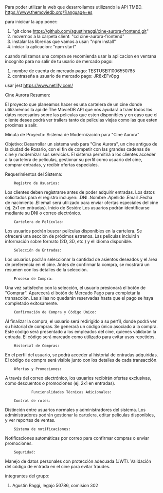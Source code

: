 Para poder utilizar la web que desarrollamos utilizando la API TMBD.
https://www.themoviedb.org/?language=es

para inicicar la app poner: 
1) "git clone https://github.com/agustinraggi/cine-aurora-frontend.git"
3) movernos a la carpeta client: "cd cine-aurora-frontend" 
4) instalar las librerias que vamos a usar: "npm install"
5) iniciar la aplicacion: "npm start" 

cuando ralizamos una compra se recomienda usar la aplicacion en ventana incognito para no salir de tu usario de mercado pago:
1) nombre de cuenta de mercado pago: TESTUSER1006550785
2) contraseña a usuario de mercado pago: JR8xEFv8pg



usar jest 
https://www.netlify.com/

Cine Aurora
Resumen:

El proyecto que planeamos hacer es una cartelera de un cine donde utilizaremos la api de The MovieDB API que nos ayudará a traer todos los datos necesarios sobre las peliculas que esten disponibles y en caso que el cliente desee podrá ver trailers tanto de peliculas viejas como las que esten proximas a salir.

Minuta de Proyecto: Sistema de Modernización para "Cine Aurora"

Objetivo: Desarrollar un sistema web para "Cine Aurora", un cine antiguo de la ciudad de Rosario, con el fin de competir con las grandes cadenas de cine y modernizar sus servicios. El sistema permitirá a los clientes acceder a la cartelera de películas, gestionar su perfil como usuario del cine, comprar entradas, y recibir ofertas especiales.

Requerimientos del Sistema:

        Registro de Usuarios:

Los clientes deben registrarse antes de poder adquirir entradas.
Los datos solicitados para el registro incluyen:
.DNI
.Nombre
.Apellido
.Email
.Fecha de nacimiento
.El email será utilizado para enviar ofertas especiales del cine (ej. 2x1 en entradas).
Inicio de Sesión:
Los usuarios podrán identificarse mediante su DNI o correo electrónico.

        Cartelera de Películas:

Los usuarios podrán buscar películas disponibles en la cartelera.
Se ofrecerá una sección de próximos estrenos.
Las películas incluirán información sobre formato (2D, 3D, etc.) y el idioma disponible.

        Selección de Entradas:

Los usuarios podrán seleccionar la cantidad de asientos deseados y el área de preferencia en el cine.
Antes de confirmar la compra, se mostrará un resumen con los detalles de la selección.

        Proceso de Compra:

Una vez satisfecho con la selección, el usuario presionará el botón de "Comprar".
Aparecerá el botón de Mercado Pago para completar la transacción.
Las sillas no quedarán reservadas hasta que el pago se haya completado exitosamente.

        Confirmación de Compra y Código Único:

Al finalizar la compra, el usuario será redirigido a su perfil, donde podrá ver su historial de compras.
Se generará un código único asociado a la compra.
Este código será presentado a los empleados del cine, quienes validarán la entrada. El código será marcado como utilizado para evitar usos repetidos.

        Historial de Compras:

En el perfil del usuario, se podrá acceder al historial de entradas adquiridas.
El código de compra será visible junto con los detalles de cada transacción.

        Ofertas y Promociones:

A través del correo electrónico, los usuarios recibirán ofertas exclusivas, como descuentos o promociones (ej. 2x1 en entradas).


                Funcionalidades Técnicas Adicionales:

        Control de roles:

Distinción entre usuarios normales y administradores del sistema.
Los administradores podrán gestionar la cartelera, editar películas disponibles, y ver reportes de ventas.

        Sistema de notificaciones:

Notificaciones automáticas por correo para confirmar compras o enviar promociones.

        Seguridad:

Manejo de datos personales con protección adecuada (JWT).
Validación del código de entrada en el cine para evitar fraudes.




integrantes del grupo:
1) Agustin Raggi, legajo 50786, comision 302
